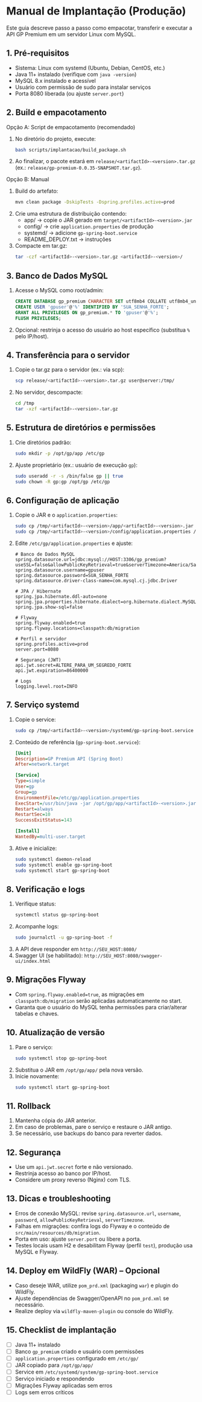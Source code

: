 # Manual de Implantação (Produção)

Este guia descreve passo a passo como empacotar, transferir e executar a API GP Premium em um servidor Linux com MySQL.

## 1. Pré-requisitos

- Sistema: Linux com systemd (Ubuntu, Debian, CentOS, etc.)
- Java 11+ instalado (verifique com `java -version`)
- MySQL 8.x instalado e acessível
- Usuário com permissão de sudo para instalar serviços
- Porta 8080 liberada (ou ajuste `server.port`)

## 2. Build e empacotamento

Opção A: Script de empacotamento (recomendado)
1. No diretório do projeto, execute:
   ```bash
   bash scripts/implantacao/build_package.sh
   ```
2. Ao finalizar, o pacote estará em `release/<artifactId>-<version>.tar.gz` (ex.: `release/gp-premium-0.0.35-SNAPSHOT.tar.gz`).

Opção B: Manual
1. Build do artefato:
   ```bash
   mvn clean package -DskipTests -Dspring.profiles.active=prod
   ```
2. Crie uma estrutura de distribuição contendo:
   - app/ -> copie o JAR gerado em `target/<artifactId>-<version>.jar`
   - config/ -> crie `application.properties` de produção
   - systemd/ -> adicione `gp-spring-boot.service`
   - README_DEPLOY.txt -> instruções
3. Compacte em tar.gz:
   ```bash
   tar -czf <artifactId>-<version>.tar.gz <artifactId>-<version>/
   ```

## 3. Banco de Dados MySQL

1. Acesse o MySQL como root/admin:
   ```sql
   CREATE DATABASE gp_premium CHARACTER SET utf8mb4 COLLATE utf8mb4_unicode_ci;
   CREATE USER 'gpuser'@'%' IDENTIFIED BY 'SUA_SENHA_FORTE';
   GRANT ALL PRIVILEGES ON gp_premium.* TO 'gpuser'@'%';
   FLUSH PRIVILEGES;
   ```
2. Opcional: restrinja o acesso do usuário ao host específico (substitua `%` pelo IP/host).

## 4. Transferência para o servidor

1. Copie o tar.gz para o servidor (ex.: via scp):
   ```bash
   scp release/<artifactId>-<version>.tar.gz user@server:/tmp/
   ```
2. No servidor, descompacte:
   ```bash
   cd /tmp
   tar -xzf <artifactId>-<version>.tar.gz
   ```

## 5. Estrutura de diretórios e permissões

1. Crie diretórios padrão:
   ```bash
   sudo mkdir -p /opt/gp/app /etc/gp
   ```
2. Ajuste proprietário (ex.: usuário de execução `gp`):
   ```bash
   sudo useradd -r -s /bin/false gp || true
   sudo chown -R gp:gp /opt/gp /etc/gp
   ```

## 6. Configuração de aplicação

1. Copie o JAR e o `application.properties`:
   ```bash
   sudo cp /tmp/<artifactId>-<version>/app/<artifactId>-<version>.jar /opt/gp/app/
   sudo cp /tmp/<artifactId>-<version>/config/application.properties /etc/gp/
   ```
2. Edite `/etc/gp/application.properties` e ajuste:
   ```properties
   # Banco de Dados MySQL
   spring.datasource.url=jdbc:mysql://HOST:3306/gp_premium?useSSL=false&allowPublicKeyRetrieval=true&serverTimezone=America/Sao_Paulo
   spring.datasource.username=gpuser
   spring.datasource.password=SUA_SENHA_FORTE
   spring.datasource.driver-class-name=com.mysql.cj.jdbc.Driver

   # JPA / Hibernate
   spring.jpa.hibernate.ddl-auto=none
   spring.jpa.properties.hibernate.dialect=org.hibernate.dialect.MySQL8Dialect
   spring.jpa.show-sql=false

   # Flyway
   spring.flyway.enabled=true
   spring.flyway.locations=classpath:db/migration

   # Perfil e servidor
   spring.profiles.active=prod
   server.port=8080

   # Segurança (JWT)
   api.jwt.secret=ALTERE_PARA_UM_SEGREDO_FORTE
   api.jwt.expiration=86400000

   # Logs
   logging.level.root=INFO
   ```

## 7. Serviço systemd

1. Copie o service:
   ```bash
   sudo cp /tmp/<artifactId>-<version>/systemd/gp-spring-boot.service /etc/systemd/system/
   ```
2. Conteúdo de referência (`gp-spring-boot.service`):
   ```ini
   [Unit]
   Description=GP Premium API (Spring Boot)
   After=network.target

   [Service]
   Type=simple
   User=gp
   Group=gp
   EnvironmentFile=/etc/gp/application.properties
   ExecStart=/usr/bin/java -jar /opt/gp/app/<artifactId>-<version>.jar
   Restart=always
   RestartSec=10
   SuccessExitStatus=143

   [Install]
   WantedBy=multi-user.target
   ```
3. Ative e inicialize:
   ```bash
   sudo systemctl daemon-reload
   sudo systemctl enable gp-spring-boot
   sudo systemctl start gp-spring-boot
   ```

## 8. Verificação e logs

1. Verifique status:
   ```bash
   systemctl status gp-spring-boot
   ```
2. Acompanhe logs:
   ```bash
   sudo journalctl -u gp-spring-boot -f
   ```
3. A API deve responder em `http://SEU_HOST:8080/`
4. Swagger UI (se habilitado): `http://SEU_HOST:8080/swagger-ui/index.html`

## 9. Migrações Flyway

- Com `spring.flyway.enabled=true`, as migrações em `classpath:db/migration` serão aplicadas automaticamente no start.
- Garanta que o usuário do MySQL tenha permissões para criar/alterar tabelas e chaves.

## 10. Atualização de versão

1. Pare o serviço:
   ```bash
   sudo systemctl stop gp-spring-boot
   ```
2. Substitua o JAR em `/opt/gp/app/` pela nova versão.
3. Inicie novamente:
   ```bash
   sudo systemctl start gp-spring-boot
   ```

## 11. Rollback

1. Mantenha cópia do JAR anterior.
2. Em caso de problemas, pare o serviço e restaure o JAR antigo.
3. Se necessário, use backups do banco para reverter dados.

## 12. Segurança

- Use um `api.jwt.secret` forte e não versionado.
- Restrinja acesso ao banco por IP/host.
- Considere um proxy reverso (Nginx) com TLS.

## 13. Dicas e troubleshooting

- Erros de conexão MySQL: revise `spring.datasource.url`, `username`, `password`, `allowPublicKeyRetrieval`, `serverTimezone`.
- Falhas em migrações: confira logs do Flyway e o conteúdo de `src/main/resources/db/migration`.
- Porta em uso: ajuste `server.port` ou libere a porta.
- Testes locais usam H2 e desabilitam Flyway (perfil `test`), produção usa MySQL e Flyway.

## 14. Deploy em WildFly (WAR) – Opcional

- Caso deseje WAR, utilize `pom_prd.xml` (packaging `war`) e plugin do WildFly.
- Ajuste dependências de Swagger/OpenAPI no `pom_prd.xml` se necessário.
- Realize deploy via `wildfly-maven-plugin` ou console do WildFly.

## 15. Checklist de implantação

- [ ] Java 11+ instalado
- [ ] Banco `gp_premium` criado e usuário com permissões
- [ ] `application.properties` configurado em `/etc/gp/`
- [ ] JAR copiado para `/opt/gp/app/`
- [ ] Service em `/etc/systemd/system/gp-spring-boot.service`
- [ ] Serviço iniciado e respondendo
- [ ] Migrações Flyway aplicadas sem erros
- [ ] Logs sem erros críticos